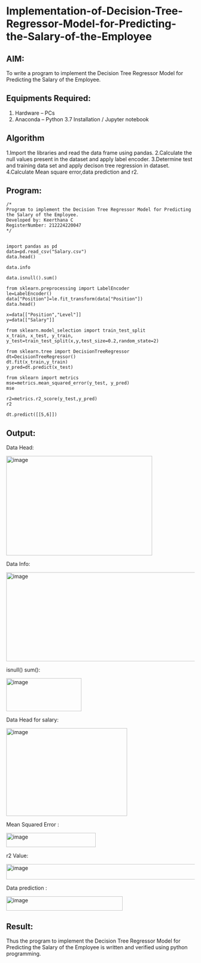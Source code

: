 # Implementation-of-Decision-Tree-Regressor-Model-for-Predicting-the-Salary-of-the-Employee

## AIM:
To write a program to implement the Decision Tree Regressor Model for Predicting the Salary of the Employee.

## Equipments Required:
1. Hardware – PCs
2. Anaconda – Python 3.7 Installation / Jupyter notebook

## Algorithm
1.Import the libraries and read the data frame using pandas.
2.Calculate the null values present in the dataset and apply label encoder.
3.Determine test and training data set and apply decison tree regression in dataset.
4.Calculate Mean square error,data prediction and r2.

## Program:
```
/*
Program to implement the Decision Tree Regressor Model for Predicting the Salary of the Employee.
Developed by: Keerthana C
RegisterNumber: 212224220047
*/
```
```

import pandas as pd
data=pd.read_csv("Salary.csv")
data.head()

data.info

data.isnull().sum()

from sklearn.preprocessing import LabelEncoder
le=LabelEncoder()
data["Position"]=le.fit_transform(data["Position"])
data.head()

x=data[["Position","Level"]]
y=data[["Salary"]]

from sklearn.model_selection import train_test_split
x_train, x_test, y_train, y_test=train_test_split(x,y,test_size=0.2,random_state=2)

from sklearn.tree import DecisionTreeRegressor
dt=DecisionTreeRegressor()
dt.fit(x_train,y_train)
y_pred=dt.predict(x_test)

from sklearn import metrics
mse=metrics.mean_squared_error(y_test, y_pred)
mse

r2=metrics.r2_score(y_test,y_pred)
r2

dt.predict([[5,6]])
```
## Output:

Data Head:

<img width="390" height="265" alt="image" src="https://github.com/user-attachments/assets/92cd8fae-d35e-4210-bf32-9c76ae8b2cda" />

Data Info:

<img width="603" height="237" alt="image" src="https://github.com/user-attachments/assets/37205034-b458-4a01-8658-23e123bde8ce" />

isnull() sum():

<img width="201" height="88" alt="image" src="https://github.com/user-attachments/assets/950a7477-add4-41e4-ab8e-a939a9eebf29" />

Data Head for salary:

<img width="323" height="234" alt="image" src="https://github.com/user-attachments/assets/6b084354-323c-434f-a394-e846017fb144" />

Mean Squared Error :


<img width="239" height="38" alt="image" src="https://github.com/user-attachments/assets/7017f6a8-a9b0-4e28-8fee-6def00b8c28a" />


r2 Value:


<img width="1065" height="41" alt="image" src="https://github.com/user-attachments/assets/a684592d-1458-4aa5-a568-149448a2c798" />


Data prediction :


<img width="311" height="38" alt="image" src="https://github.com/user-attachments/assets/4bb8a477-b1d8-4438-ab4d-9165949e158a" />

## Result:
Thus the program to implement the Decision Tree Regressor Model for Predicting the Salary of the Employee is written and verified using python programming.
